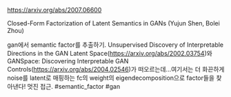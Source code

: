https://arxiv.org/abs/2007.06600

Closed-Form Factorization of Latent Semantics in GANs (Yujun Shen, Bolei Zhou)

gan에서 semantic factor를 추출하기. Unsupervised Discovery of Interpretable Directions in the GAN Latent Space(https://arxiv.org/abs/2002.03754)와 GANSpace: Discovering Interpretable GAN Controls(https://arxiv.org/abs/2004.02546)가 떠오르는데...여기서는 더 화끈하게 noise를 latent로 매핑하는 fc의 weight의 eigendecomposition으로 factor들을 찾아낸다! 멋진 접근. #semantic_factor #gan